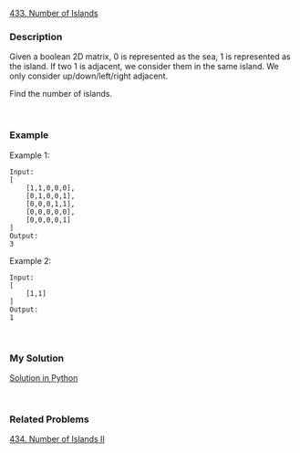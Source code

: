 [433. Number of Islands](./433_Number_of_Islands.md)
### Description
Given a boolean 2D matrix, 0 is represented as the sea, 1 is represented as the island. If two 1 is adjacent, we consider them in the same island. We only consider up/down/left/right adjacent.

Find the number of islands.

<br>

### Example
Example 1:

    Input:
    [
        [1,1,0,0,0],
        [0,1,0,0,1],
        [0,0,0,1,1],
        [0,0,0,0,0],
        [0,0,0,0,1]
    ]
    Output:
    3

Example 2:

    Input:
    [
        [1,1]
    ]
    Output:
    1

<br>

### My Solution
[Solution in Python](../Solution%20in%20Python/number_of_islands.py)

<br>

### Related Problems
[434. Number of Islands II]()
